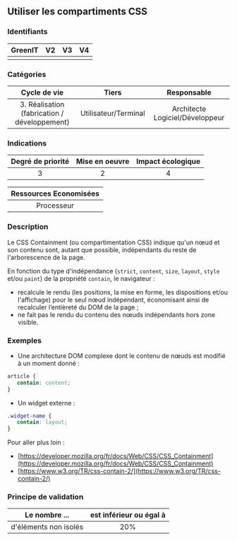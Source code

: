 ## Utiliser les compartiments CSS

### Identifiants

| GreenIT |  V2  |  V3  |  V4  |
|:-------:|:----:|:----:|:----:|
|      |   |   |      |

### Catégories

| Cycle de vie |  Tiers  |  Responsable  |
|:---------:|:----:|:----:|
| 3. Réalisation (fabrication / développement) | Utilisateur/Terminal | Architecte Logiciel/Développeur |

### Indications

| Degré de priorité |      Mise en oeuvre       |  Impact écologique    |
|:-------------------:|:-------------------------:|:---------------------:|
| 3 | 2 | 4 |

|Ressources Economisées                                      |
|:----------------------------------------------------------:|
|Processeur   |

### Description

Le CSS Containment (ou compartimentation CSS) indique qu'un nœud et son contenu sont, autant que possible, indépendants du reste de l'arborescence de la page.

En fonction du type d'indépendance (```strict```, ```content```, ```size```, ```layout```, ```style``` et/ou ```paint```) de la propriété ```contain```, le navigateur :
- recalcule le rendu (les positions, la mise en forme, les dispositions et/ou l'affichage) pour le seul nœud indépendant, économisant ainsi de recalculer l’entièreté du DOM de la page ;
- ne fait pas le rendu du contenu des nœuds indépendants hors zone visible.

### Exemples

- Une architecture DOM complexe dont le contenu de nœuds est modifié à un moment donné :
```css
article {
   contain: content;
}
```
- Un widget externe :
```css
.widget-name {
   contain: layout;
}
```

Pour aller plus loin : 
- [https://developer.mozilla.org/fr/docs/Web/CSS/CSS_Containment](https://developer.mozilla.org/fr/docs/Web/CSS/CSS_Containment)
- [https://www.w3.org/TR/css-contain-2/](https://www.w3.org/TR/css-contain-2/)

### Principe de validation

| Le nombre ... |     est inférieur ou égal à   |  
|-------------------|:-------------------------:|
| d'éléments non isolés    |  20% |
